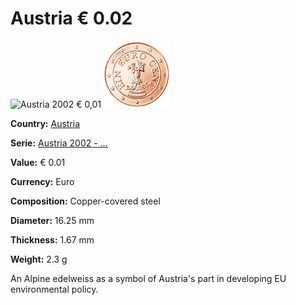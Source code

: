 # Austria € 0.02



![Austria 2002 € 0,01](../../img/common-2002-001.png) ![Austria 2002 € 0,01](img/austria-2002-001.png) 



**Country:** [Austria](../index.md)

**Serie:** [Austria 2002 - ...](index.md)

**Value:** € 0.01

**Currency:** Euro

**Composition:** Copper-covered steel

**Diameter:** 16.25 mm

**Thickness:** 1.67 mm

**Weight:** 2.3 g



An Alpine edelweiss as a symbol of Austria's part in developing EU environmental policy.